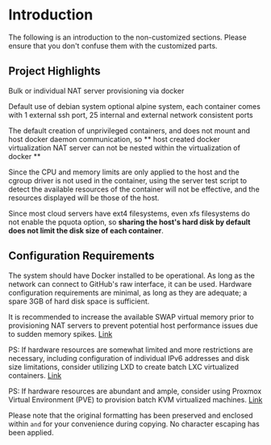 # Introduction

The following is an introduction to the non-customized sections. Please ensure that you don't confuse them with the customized parts.

## Project Highlights

Bulk or individual NAT server provisioning via docker

Default use of debian system optional alpine system, each container comes with 1 external ssh port, 25 internal and external network consistent ports

The default creation of unprivileged containers, and does not mount and host docker daemon communication, so ** host created docker virtualization NAT server can not be nested within the virtualization of docker **

Since the CPU and memory limits are only applied to the host and the cgroup driver is not used in the container, using the server test script to detect the available resources of the container will not be effective, and the resources displayed will be those of the host.

Since most cloud servers have ext4 filesystems, even xfs filesystems do not enable the pquota option, so **sharing the host's hard disk by default does not limit the disk size of each container**.

## Configuration Requirements

The system should have Docker installed to be operational. As long as the network can connect to GitHub's raw interface, it can be used. Hardware configuration requirements are minimal, as long as they are adequate; a spare 3GB of hard disk space is sufficient.

It is recommended to increase the available SWAP virtual memory prior to provisioning NAT servers to prevent potential host performance issues due to sudden memory spikes. [Link](https://github.com/spiritLHLS/addswap)

PS: If hardware resources are somewhat limited and more restrictions are necessary, including configuration of individual IPv6 addresses and disk size limitations, consider utilizing LXD to create batch LXC virtualized containers. [Link](https://github.com/spiritLHLS/lxd)

PS: If hardware resources are abundant and ample, consider using Proxmox Virtual Environment (PVE) to provision batch KVM virtualized machines. [Link](https://github.com/spiritLHLS/pve)

Please note that the original formatting has been preserved and enclosed within ``` and ``` for your convenience during copying. No character escaping has been applied.